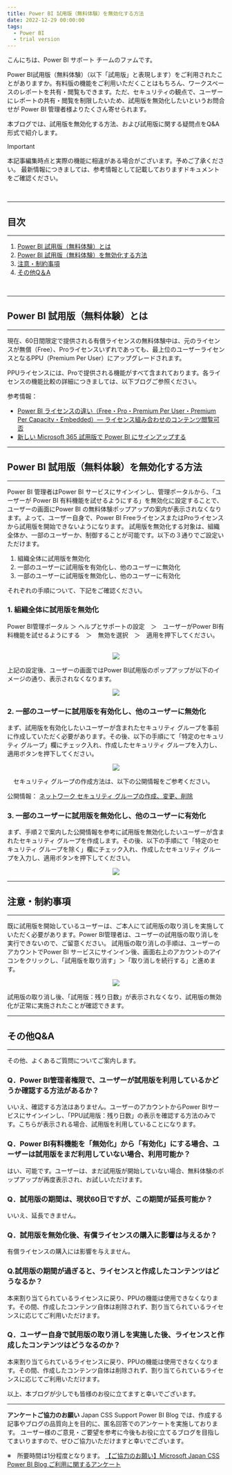 ```yaml
---
title: Power BI 試用版（無料体験）を無効化する方法
date: 2022-12-29 00:00:00 
tags:
  - Power BI
  - trial version
---
```



こんにちは、Power BI サポート チームのファムです。

Power BI試用版（無料体験）（以下「試用版」と表現します）をご利用されたことがありますか。有料版の機能をご利用いただくことはもちろん、ワークスペースのレポートを共有・閲覧もできます。ただ、セキュリティの観点で、ユーザーにレポートの共有・閲覧を制限したいため、試用版を無効化したいというお問合せが Power BI 管理者様よりたくさん寄せられます。

本ブログでは、試用版を無効化する方法、および試用版に関する疑問点をQ&A形式で紹介します。

<!-- more -->
> [!IMPORTANT]  
> 本記事編集時点と実際の機能に相違がある場合がございます。予めご了承ください。
> 最新情報につきましては、参考情報として記載しておりますドキュメントをご確認ください。
</br>

---
## 目次
---
1. [Power BI 試用版（無料体験）とは](#Power-BI-試用版（無料体験）とは)
2. [Power BI 試用版（無料体験）を無効化する方法](#Power-BI-試用版（無料体験）を無効化する方法)
3. [注意・制約事項](#注意・制約事項)
4. [その他Q＆A](#その他Q&A)
</br>

---
## Power BI 試用版（無料体験）とは
---
現在、60日間限定で提供される有償ライセンスの無料体験中は、元のライセンスが無償（Free）、Proライセンスいずれであっても、最上位のユーザーライセンスとなるPPU（Premium Per User）にアップグレードされます。

PPUライセンスには、Proで提供される機能がすべて含まれております。各ライセンスの機能比較の詳細につきましては、以下ブログご参照ください。

参考情報：
- [Power BI ライセンスの違い（Free・Pro・Premium Per User・Premium Per Capacity・Embedded）― ライセンス組み合わせのコンテンツ閲覧可否](https://jpbap-sqlbi.github.io/blog/powerbi/pbi_license/#%E3%83%A9%E3%82%A4%E3%82%BB%E3%83%B3%E3%82%B9%E7%B5%84%E3%81%BF%E5%90%88%E3%82%8F%E3%81%9B%E3%81%AE%E3%82%B3%E3%83%B3%E3%83%86%E3%83%B3%E3%83%84%E9%96%B2%E8%A6%A7%E5%8F%AF%E5%90%A6)
- [新しい Microsoft 365 試用版で Power BI にサインアップする](https://learn.microsoft.com/ja-jp/power-bi/enterprise/service-admin-signing-up-for-power-bi-with-a-new-office-365-trial)

---
## Power BI 試用版（無料体験）を無効化する方法
---
Power BI 管理者はPower BI サービスにサインインし、管理ポータルから、「ユーザーが Power BI 有料機能を試せるようにする」を無効化に設定することで、ユーザーの画面にPower BI の無料体験ポップアップの案内が表示されなくなります。よって、ユーザー自身で、Power BI FreeライセンスまたはProライセンスから試用版を開始できないようになります。
試用版を無効化する対象は、組織全体か、一部のユーザーか、制御することが可能です。以下の３通りでご設定いただけます。

1.	組織全体に試用版を無効化
2.	一部のユーザーに試用版を有効化し、他のユーザーに無効化
3.	一部のユーザーに試用版を無効化し、他のユーザーに有効化

それぞれの手順について、下記をご確認ください。

### 1.	組織全体に試用版を無効化
Power BI管理ポータル ＞ ヘルプとサポートの設定　＞　ユーザーがPower BI有料機能を試せるようにする　＞　無効を選択　＞　適用を押下してください。

</br>

<div align="center">
<img src="pic1.png">
</div>

上記の設定後、ユーザーの画面ではPower BI試用版のポップアップが以下のイメージの通り、表示されなくなります。
</br>

<div align="center">
<img src="pic2.png">
</div>

### 2.	一部のユーザーに試用版を有効化し、他のユーザーに無効化
まず、試用版を有効化したいユーザーが含まれたセキュリティ グループを事前に作成していただく必要があります。その後、以下の手順にて「特定のセキュリティ グループ」欄にチェック入れ、作成したセキュリティ グループを入力し、適用ボタンを押下してください。

<div align="center">
<img src="pic3.png">
</div>

　セキュリティ グループの作成方法は、以下の公開情報をご参考ください。

公開情報：
[ネットワーク セキュリティ グループの作成、変更、削除](https://learn.microsoft.com/ja-jp/azure/virtual-network/manage-network-security-group?tabs=network-security-group-portal)


### 3.	一部のユーザーに試用版を無効化し、他のユーザーに有効化
まず、手順２で案内した公開情報を参考に試用版を無効化したいユーザーが含まれたセキュリティ グループを作成します。その後、以下の手順にて「特定のセキュリティ グループを除く」欄にチェック入れ、作成したセキュリティ グループを入力し、適用ボタンを押下してください。

<div align="center">
<img src="pic4.png">
</div>


---
## 注意・制約事項
---
既に試用版を開始しているユーザーは、ご本人にて試用版の取り消しを実施していただく必要があります。Power BI管理者は、ユーザーの試用版の取り消しを実行できないので、ご留意ください。
試用版の取り消しの手順は、ユーザーのアカウントでPower BI サービスにサインイン後、画面右上のアカウントのアイコンをクリックし、「試用版を取り消す」＞「取り消しを続行する」と進めます。

<div align="center">
<img src="pic5.png" >
</div>

試用版の取り消し後、「試用版：残り日数」が表示されなくなり、試用版の無効化が正常に実施されたことが確認できます。

---
## その他Q&A
---
その他、よくあるご質問についてご案内します。

### Q．Power BI管理者権限で、ユーザーが試用版を利用しているかどうか確認する方法があるか？
いいえ、確認する方法はありません。ユーザーのアカウントからPower BIサービスにサインインし、「PPU試用版：残り日数」の表示を確認する方法のみです。こちらが表示される場合、試用版を利用していることになります。

### Q．Power BI有料機能を「無効化」から「有効化」にする場合、ユーザーは試用版をまだ利用していない場合、利用可能か？
はい、可能です。ユーザーは、まだ試用版が開始していない場合、無料体験のポップアップが再度表示され、お試しいただけます。

### Q．試用版の期間は、現状60日ですが、この期間が延長可能か？
いいえ、延長できません。

### Q．試用版を無効化後、有償ライセンスの購入に影響は与えるか？
有償ライセンスの購入には影響を与えません。

### Q.試用版の期間が過ぎると、ライセンスと作成したコンテンツはどうなるか？
本来割り当てられているライセンスに戻り、PPUの機能は使用できなくなります。その間、作成したコンテンツ自体は削除されず、割り当てられているライセンスに応じてご利用いただけます。

### Q．ユーザー自身で試用版の取り消しを実施した後、ライセンスと作成したコンテンツはどうなるのか？
本来割り当てられているライセンスに戻り、PPUの機能は使用できなくなります。その間、作成したコンテンツ自体は削除されず、割り当てられているライセンスに応じてご利用いただけます。


以上、本ブログが少しでも皆様のお役に立てますと幸いでございます。

---

**アンケートご協力のお願い**
Japan CSS Support Power BI Blog では、作成する記事やブログの品質向上を目的に、匿名回答でのアンケートを実施しております。
ユーザー様のご意見・ご要望を参考に今後もお役に立てるブログを目指してまいりますので、ぜひご協力いただけますと幸いでございます。 

※　所要時間は1分程度となります。
[【ご協力のお願い】Microsoft Japan CSS Power BI Blog ご利用に関するアンケート](https://jpbap-sqlbi.github.io/blog/powerbi/pbi_blogsurvey2022/)
